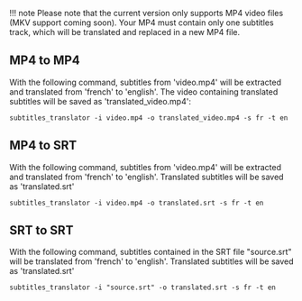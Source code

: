 !!! note
    Please note that the current version only supports MP4 video files (MKV support coming soon).
    Your MP4 must contain only one subtitles track, which will be translated and replaced in a new MP4 file.

## MP4 to MP4

With the following command, subtitles from 'video.mp4' will be extracted and translated from 'french' to 'english'. The video containing translated subtitles will be saved as 'translated_video.mp4':

```shell
subtitles_translator -i video.mp4 -o translated_video.mp4 -s fr -t en
```

## MP4 to SRT

With the following command, subtitles from 'video.mp4' will be extracted and translated from 'french' to 'english'. Translated subtitles will be saved as 'translated.srt'

```shell
subtitles_translator -i video.mp4 -o translated.srt -s fr -t en
```

## SRT to SRT

With the following command, subtitles contained in the SRT file "source.srt" will be translated from 'french' to 'english'. Translated subtitles will be saved as 'translated.srt'

```shell
subtitles_translator -i "source.srt" -o translated.srt -s fr -t en
```